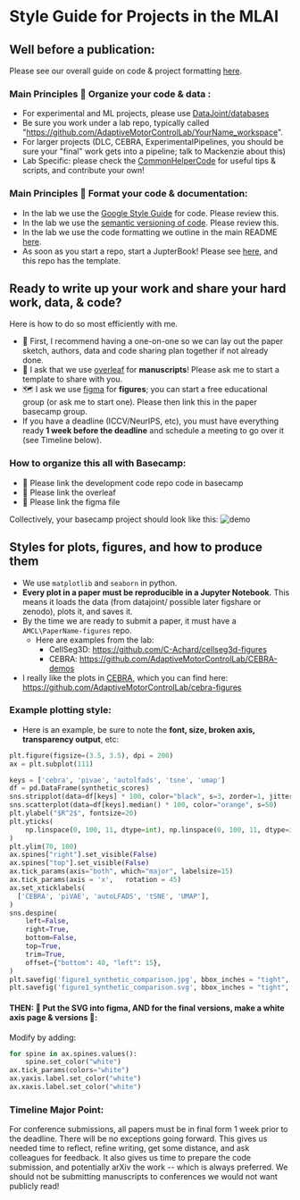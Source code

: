 # Style Guide for Projects in the MLAI


## Well before a publication:

Please see our overall guide on code & project formatting [here](https://github.com/AdaptiveMotorControlLab/WorkspaceTemplate/blob/main/README.md).

### Main Principles 🔨 Organize your code & data : 
- For experimental and ML projects, please use [DataJoint/databases](https://www.datajoint.com/)
- Be sure you work under a lab repo, typically called "https://github.com/AdaptiveMotorControlLab/YourName_workspace".
- For larger projects (DLC, CEBRA, ExperimentalPipelines, you should be sure your "final" work gets into a pipeline; talk to Mackenzie about this)
- Lab Specific: please check the [CommonHelperCode](https://github.com/AdaptiveMotorControlLab/CommonHelperCode) for useful tips & scripts, and contribute your own!

### Main Principles 🚧 Format your code & documentation:
- In the lab we use the [Google Style Guide](https://google.github.io/styleguide/pyguide.html) for code. Please review this.
- In the lab we use the [semantic versioning of code](https://semver.org/). Please review this.
- In the lab we use the code formatting we outline in the main README [here](https://github.com/AdaptiveMotorControlLab/WorkspaceTemplate/blob/main/README.md).
- As soon as you start a repo, start a JupterBook! Please see [here](https://github.com/AdaptiveMotorControlLab/WorkspaceTemplate/blob/main/README.md), and this repo has the template.



## Ready to write up your work and share your hard work, data, & code? 
Here is how to do so most efficiently with me.

- 🚨 First, I recommend having a one-on-one so we can lay out the paper sketch, authors, data and code sharing plan together if not already done.
- 📝  I ask that we use [overleaf](https://www.overleaf.com/project) for **manuscripts**! Please ask me to start a template to share with you.
- 🗺 I ask we use [figma](https://www.figma.com/) for **figures**; you can start a free educational group (or ask me to start one). Please then link this in the paper basecamp group.
- If you have a deadline (ICCV/NeurIPS, etc), you must have everything ready **1 week before the deadline** and schedule a meeting to go over it (see Timeline below).

### How to organize this all with Basecamp:
- 🔗 Please link the development code repo code in basecamp
- 🔗 Please link the overleaf
- 🔗 Please link the figma file

Collectively, your basecamp project should look like this:
![demo](https://github.com/user-attachments/assets/e21bdee1-ede6-4463-a65f-0d1dff3d224f)



## Styles for plots, figures, and how to produce them
- We use `matplotlib` and `seaborn` in python.
- **Every plot in a paper must be reproducible in a Jupyter Notebook**. This means it loads the data (from datajoint/ possible later figshare or zenodo), plots it, and saves it.
- By the time we are ready to submit a paper, it must have a `AMCL\PaperName-figures` repo.
  - Here are examples from the lab:
    -  CellSeg3D: https://github.com/C-Achard/cellseg3d-figures
    -  CEBRA: https://github.com/AdaptiveMotorControlLab/CEBRA-demos
- I really like the plots in [CEBRA](https://www.nature.com/articles/s41586-023-06031-6), which you can find here: https://github.com/AdaptiveMotorControlLab/cebra-figures

### Example plotting style:
- Here is an example, be sure to note the **font, size, broken axis, transparency output**, etc:

```python
plt.figure(figsize=(3.5, 3.5), dpi = 200)
ax = plt.subplot(111)

keys = ['cebra', 'pivae', 'autolfads', 'tsne', 'umap']
df = pd.DataFrame(synthetic_scores)
sns.stripplot(data=df[keys] * 100, color="black", s=3, zorder=1, jitter=0.15)
sns.scatterplot(data=df[keys].median() * 100, color="orange", s=50)
plt.ylabel("$R^2$", fontsize=20)
plt.yticks(
    np.linspace(0, 100, 11, dtype=int), np.linspace(0, 100, 11, dtype=int), fontsize=20
)
plt.ylim(70, 100)
ax.spines["right"].set_visible(False)
ax.spines["top"].set_visible(False)
ax.tick_params(axis="both", which="major", labelsize=15)
ax.tick_params(axis = 'x',   rotation = 45)
ax.set_xticklabels(
  ['CEBRA', 'piVAE', 'autoLFADS', 'tSNE', 'UMAP'],
)
sns.despine(
    left=False,
    right=True,
    bottom=False,
    top=True,
    trim=True,
    offset={"bottom": 40, "left": 15},
)
plt.savefig('figure1_synthetic_comparison.jpg', bbox_inches = "tight", transparent = True)
plt.savefig('figure1_synthetic_comparison.svg', bbox_inches = "tight", transparent = True)
```
#### THEN: 🚨 Put the SVG into figma, AND for the final versions, make a white axis page & versions 🙏:

Modify by adding:
```python
for spine in ax.spines.values():
    spine.set_color("white")
ax.tick_params(colors="white")
ax.yaxis.label.set_color("white")
ax.xaxis.label.set_color("white")
```


### Timeline Major Point: 

For conference submissions, all papers must be in final form 1 week prior to the deadline. 
There will be no exceptions going forward. 
This gives us needed time to reflect, refine writing, get some distance, and ask colleagues for feedback. 
It also gives us time to prepare the code submission, and potentially arXiv the work -- which is always preferred. 
We should not be submitting manuscripts to conferences we would not want publicly read! 
